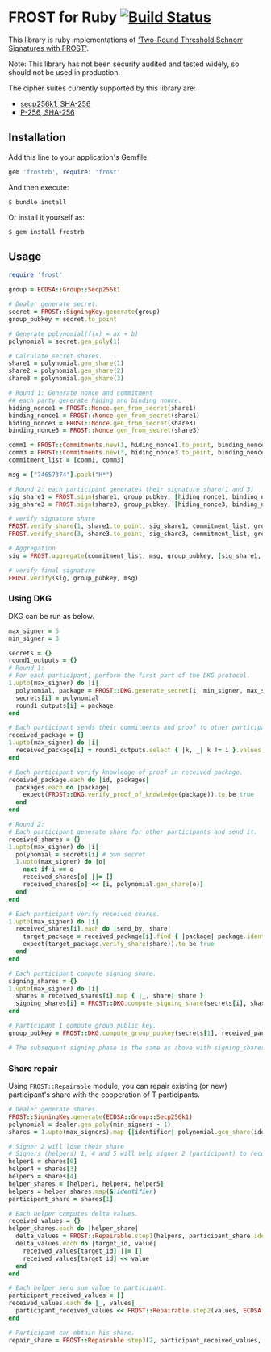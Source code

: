 # FROST for Ruby [![Build Status](https://github.com/azuchi/frostrb/actions/workflows/main.yml/badge.svg?branch=master)](https://github.com/azuchi/frostrb/actions/workflows/main.yml)

This library is ruby implementations of ['Two-Round Threshold Schnorr Signatures with FROST'](https://datatracker.ietf.org/doc/draft-irtf-cfrg-frost/).

Note: This library has not been security audited and tested widely, so should not be used in production.

The cipher suites currently supported by this library are:

* [secp256k1, SHA-256](https://www.ietf.org/archive/id/draft-irtf-cfrg-frost-14.html#name-frostsecp256k1-sha-256)
* [P-256, SHA-256](https://www.ietf.org/archive/id/draft-irtf-cfrg-frost-14.html#name-frostp-256-sha-256) 

## Installation

Add this line to your application's Gemfile:

```ruby
gem 'frostrb', require: 'frost'
```

And then execute:

    $ bundle install

Or install it yourself as:

    $ gem install frostrb

## Usage

```ruby
require 'frost'

group = ECDSA::Group::Secp256k1

# Dealer generate secret.
secret = FROST::SigningKey.generate(group)
group_pubkey = secret.to_point

# Generate polynomial(f(x) = ax + b)
polynomial = secret.gen_poly(1)

# Calculate secret shares.
share1 = polynomial.gen_share(1)
share2 = polynomial.gen_share(2)
share3 = polynomial.gen_share(3)

# Round 1: Generate nonce and commitment
## each party generate hiding and binding nonce.
hiding_nonce1 = FROST::Nonce.gen_from_secret(share1)
binding_nonce1 = FROST::Nonce.gen_from_secret(share1)
hiding_nonce3 = FROST::Nonce.gen_from_secret(share3)
binding_nonce3 = FROST::Nonce.gen_from_secret(share3)

comm1 = FROST::Commitments.new(1, hiding_nonce1.to_point, binding_nonce1.to_point)
comm3 = FROST::Commitments.new(3, hiding_nonce3.to_point, binding_nonce3.to_point)
commitment_list = [comm1, comm3]

msg = ["74657374"].pack("H*")

# Round 2: each participant generates their signature share(1 and 3)
sig_share1 = FROST.sign(share1, group_pubkey, [hiding_nonce1, binding_nonce1], msg, commitment_list)
sig_share3 = FROST.sign(share3, group_pubkey, [hiding_nonce3, binding_nonce3], msg, commitment_list)

# verify signature share
FROST.verify_share(1, share1.to_point, sig_share1, commitment_list, group_pubkey, msg)
FROST.verify_share(3, share3.to_point, sig_share3, commitment_list, group_pubkey, msg)

# Aggregation
sig = FROST.aggregate(commitment_list, msg, group_pubkey, [sig_share1, sig_share3])

# verify final signature
FROST.verify(sig, group_pubkey, msg)
```

### Using DKG

DKG can be run as below.

```ruby
max_signer = 5
min_signer = 3

secrets = {}
round1_outputs = {}
# Round 1:
# For each participant, perform the first part of the DKG protocol.
1.upto(max_signer) do |i|
  polynomial, package = FROST::DKG.generate_secret(i, min_signer, max_signer, group)
  secrets[i] = polynomial
  round1_outputs[i] = package
end

# Each participant sends their commitments and proof to other participants.
received_package = {}
1.upto(max_signer) do |i|
  received_package[i] = round1_outputs.select { |k, _| k != i }.values
end

# Each participant verify knowledge of proof in received package.
received_package.each do |id, packages|
  packages.each do |package|
    expect(FROST::DKG.verify_proof_of_knowledge(package)).to be true
  end
end

# Round 2:
# Each participant generate share for other participants and send it.
received_shares = {}
1.upto(max_signer) do |i|
  polynomial = secrets[i] # own secret
  1.upto(max_signer) do |o|
    next if i == o
    received_shares[o] ||= []
    received_shares[o] << [i, polynomial.gen_share(o)]
  end
end

# Each participant verify received shares.
1.upto(max_signer) do |i|
  received_shares[i].each do |send_by, share|
    target_package = received_package[i].find { |package| package.identifier == send_by }
    expect(target_package.verify_share(share)).to be true
  end
end

# Each participant compute signing share.
signing_shares = {}
1.upto(max_signer) do |i|
  shares = received_shares[i].map { |_, share| share }
  signing_shares[i] = FROST::DKG.compute_signing_share(secrets[i], shares)
end

# Participant 1 compute group public key.
group_pubkey = FROST::DKG.compute_group_pubkey(secrets[1], received_package[1])

# The subsequent signing phase is the same as above with signing_shares as the secret.
```

### Share repair

Using `FROST::Repairable` module, you can repair existing (or new) participant's share with the cooperation of T participants.

```ruby
# Dealer generate shares.
FROST::SigningKey.generate(ECDSA::Group::Secp256k1)
polynomial = dealer.gen_poly(min_signers - 1)
shares = 1.upto(max_signers).map {|identifier| polynomial.gen_share(identifier) }

# Signer 2 will lose their share
# Signers (helpers) 1, 4 and 5 will help signer 2 (participant) to recover their share
helper1 = shares[0]
helper4 = shares[3]
helper5 = shares[4]
helper_shares = [helper1, helper4, helper5]
helpers = helper_shares.map(&:identifier)
participant_share = shares[1]

# Each helper computes delta values.
received_values = {}
helper_shares.each do |helper_share|
  delta_values = FROST::Repairable.step1(helpers, participant_share.identifier, helper_share)
  delta_values.each do |target_id, value|
    received_values[target_id] ||= []
    received_values[target_id] << value
  end
end

# Each helper send sum value to participant.
participant_received_values = []
received_values.each do |_, values|
  participant_received_values << FROST::Repairable.step2(values, ECDSA::Group::Secp256k1)
end

# Participant can obtain his share.
repair_share = FROST::Repairable.step3(2, participant_received_values, ECDSA::Group::Secp256k1)
```
